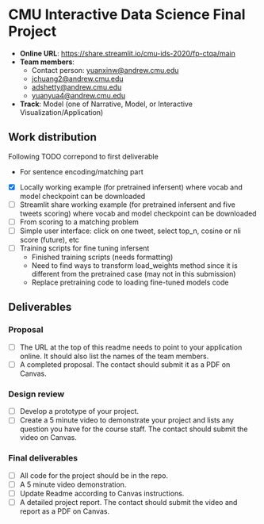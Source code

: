 # CMU Interactive Data Science Final Project

* **Online URL**: https://share.streamlit.io/cmu-ids-2020/fp-ctqa/main
* **Team members**:
  * Contact person: yuanxinw@andrew.cmu.edu
  * jchuang2@andrew.cmu.edu
  * adshetty@andrew.cmu.edu
  * yuanyua4@andrew.cmu.edu
* **Track**: Model (one of Narrative, Model, or Interactive Visualization/Application)

## Work distribution

Following TODO correpond to first deliverable


 - For sentence encoding/matching part
 - [x] Locally working example (for pretrained infersent) where vocab and model checkpoint can be downloaded
 - [ ] Streamlit share working example (for pretrained infersent and five tweets scoring) where vocab and model checkpoint can be downloaded
 - [ ] From scoring to a matching problem
 - [ ] Simple user interface: click on one tweet, select top_n, cosine or nli score (future), etc
 - [ ] Training scripts for fine tuning infersent
   - Finished training scripts (needs formatting)
   - Need to find ways to transform load_weights method since it is different from the pretrained case (may not in this submission)
   - Replace pretraining code to loading fine-tuned models code

## Deliverables

### Proposal

- [ ] The URL at the top of this readme needs to point to your application online. It should also list the names of the team members.
- [ ] A completed proposal. The contact should submit it as a PDF on Canvas.

### Design review

- [ ] Develop a prototype of your project.
- [ ] Create a 5 minute video to demonstrate your project and lists any question you have for the course staff. The contact should submit the video on Canvas.

### Final deliverables

- [ ] All code for the project should be in the repo.
- [ ] A 5 minute video demonstration.
- [ ] Update Readme according to Canvas instructions.
- [ ] A detailed project report. The contact should submit the video and report as a PDF on Canvas.
